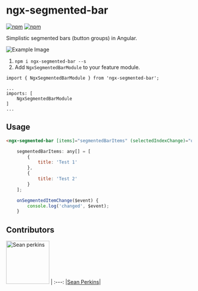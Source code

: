 # ngx-segmented-bar

[![npm](https://img.shields.io/npm/v/ngx-segmented-bar.svg?maxAge=2592000?style=plastic)](https://www.npmjs.com/package/ngx-segmented-bar)
[![npm](https://img.shields.io/npm/dt/ngx-segmented-bar.svg?maxAge=2592000?style=plastic)](https://www.npmjs.com/package/ngx-segmented-bar)


Simplistic segmented bars (button groups) in Angular.

![Example Image](https://media.giphy.com/media/3o7btM1DyLY6t3Ky7C/giphy.gif)

1. `npm i ngx-segmented-bar --s`
2. Add `NgxSegmentedBarModule` to your feature module.
```
import { NgxSegmentedBarModule } from 'ngx-segmented-bar';

...
imports: [
    NgxSegmentedBarModule
]
...
```

## Usage

```html
<ngx-segmented-bar [items]="segmentedBarItems" (selectedIndexChange)="onSegmentedItemChange($event)"></ngx-segmented-bar>
```

```javascript
    segmentedBarItems: any[] = [
        {
            title: 'Test 1'
        },
        {
            title: 'Test 2'
        }
    ];

    onSegmentedItemChange($event) {
        console.log('changed', $event);
    }
```

## Contributors

[<img alt="Sean perkins" src="https://avatars1.githubusercontent.com/u/13732623?v=3&s=117" width="117">](https://github.com/sean-perkins) |
:---:
|[Sean Perkins](https://github.com/sean-perkins)|
